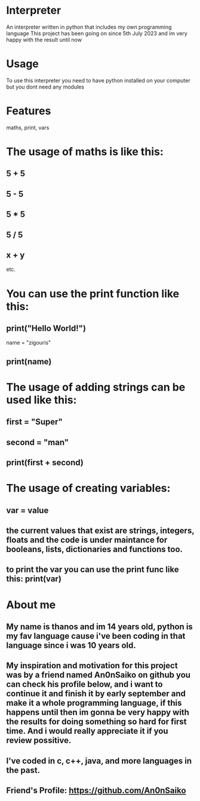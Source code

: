 # Interpreter
An interpreter written in python that includes my own programming language
This project has been going on since 5th July 2023 and im very happy with the result until now

# Usage
To use this interpreter you need to have python installed on your computer but you dont need any modules

# Features
maths, print, vars

# The usage of maths is like this:
5 + 5
-----
5 - 5
-----
5 * 5
-----
5 / 5
-----
x + y
-----
etc.

# You can use the print function like this:
print("Hello World!")
-----
name = "zigouris"

print(name)
-----

# The usage of adding strings can be used like this:
first = "Super"
-----
second = "man"
-----
print(first + second)
-----

# The usage of creating variables:
var = value
-----
the current values that exist are strings, integers, floats and the code is under maintance for booleans, lists, dictionaries and functions too.
-----
to print the var you can use the print func like this: print(var)
-----
# About me
My name is thanos and im 14 years old, python is my fav language cause i've been coding in that language since i was 10 years old.
-----
My inspiration and motivation for this project was by a friend named An0nSaiko on github you can check his profile below, and i want to continue it and finish it by early september and make it a whole programming language, if this happens until then im gonna be very happy with the results for doing something so hard for first time. And i would really appreciate it if you review possitive.
-----
I've coded in c, c++, java, and more languages in the past.
-----
Friend's Profile: https://github.com/An0nSaiko
-----
